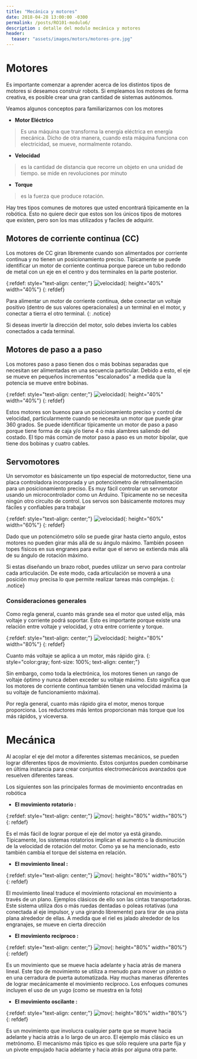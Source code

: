 ```yaml
---
title: "Mecánica y motores"
date: 2018-04-28 13:00:00 -0300
permalink: /posts/RO101-modulo6/
description : detalle del modulo mecánica y motores
header:
  teaser: "assets/images/motors/motores-pre.jpg"
---
```


# Motores
Es importante comenzar a aprender acerca de los distintos tipos de motores si deseamos construir robots. Si empleamos los motores de forma creativa, es posible crear una gran cantidad de sistemas autónomos.

Veamos algunos conceptos para familiarizarnos con los motores

* **Motor Eléctrico**
> Es una máquina que transforma la energía eléctrica en energía mecánica. Dicho de otra manera, cuando esta máquina funciona con electricidad, se mueve, normalmente rotando.

* **Velocidad**
> es la cantidad de distancia que recorre un objeto en una unidad de tiempo. se mide en revoluciones por minuto

* **Torque**
> es la fuerza que produce rotación.

Hay tres tipos comunes de motores que usted encontrará típicamente en la robótica. Esto no quiere decir que estos son los únicos tipos de motores que existen, pero son los mas utilizados y faciles de adquirir.

## Motores de corriente continua (CC)

Los motores de CC giran libremente cuando son alimentados por corriente continua y no tienen un posicionamiento preciso. Típicamente se puede identificar un motor de corriente continua porque parece un tubo redondo de metal con un eje en el centro y dos terminales en la parte posterior.

{:refdef: style="text-align: center;"}
![velocidad](/assets/images/motors/dcmotor.jpg){: height="40%"  width="40%"}
{: refdef}

Para alimentar un motor de corriente continua, debe conectar un voltaje positivo (dentro de sus valores operacionales) a un terminal en el motor, y conectar a tierra el otro terminal.
{: .notice}

Si deseas invertir la dirección del motor, solo debes invierta los cables conectados a cada terminal.

## Motores de paso a a paso

Los motores paso a paso tienen dos o más bobinas separadas que necesitan ser alimentadas en una secuencia particular. Debido a esto, el eje se mueve en pequeños incrementos "escalonados" a medida que la potencia se mueve entre bobinas.

{:refdef: style="text-align: center;"}
![velocidad](/assets/images/motors/stepper-dentro.jpg){: height="40%"  width="40%"}
{: refdef}

Estos motores son buenos para un posicionamiento preciso y control de velocidad, particularmente cuando se necesita un motor que puede girar 360 grados. Se puede identificar típicamente un motor de paso a paso porque tiene forma de caja y/o tiene 4 o más alambres saliendo del costado. El tipo más común de motor paso a paso es un motor bipolar, que tiene dos bobinas y cuatro cables.

## Servomotores

Un servomotor es básicamente un tipo especial de motorreductor, tiene una placa controladora incorporada y un potenciómetro de retroalimentación para un posicionamiento preciso. Es muy fácil controlar un servomotor usando un microcontrolador como un Arduino. Típicamente no se necesita ningún otro circuito de control. Los servos son básicamente motores muy fáciles y confiables para trabajar

{:refdef: style="text-align: center;"}
![velocidad](/assets/images/motors/servomotor.jpg){: height="60%"  width="60%"}
{: refdef}

Dado que un potenciómetro sólo se puede girar hasta cierto angulo, estos motores no pueden girar más allá de su ángulo máximo. También poseen topes físicos en sus engranes para evitar que el servo se extienda más allá de su ángulo de rotación máximo.

Si estas diseñando un brazo robot, puedes utilizar un servo para controlar cada articulación. De este modo, cada articulación se moverá a una posición muy precisa lo que permite realizar tareas más complejas.
{: .notice}


### Consideraciones generales

Como regla general, cuanto más grande sea el motor que usted elija, más voltaje y corriente podrá soportar. Esto es importante porque existe una relación entre voltaje y velocidad, y otra entre corriente y torque.

{:refdef: style="text-align: center;"}
![velocidad](/assets/images/motors/motor-voltaje.gif){: height="80%"  width="80%"}
{: refdef}

Cuanto más voltaje se aplica a un motor, más rápido gira.
{: style="color:gray; font-size: 100%; text-align: center;"}

Sin embargo, como toda la electrónica, los motores tienen un rango de voltaje óptimo y nunca deben exceder su voltaje máximo. Esto significa que los motores de corriente continua también tienen una velocidad máxima (a su voltaje de funcionamiento máxima).

Por regla general, cuanto más rápido gira el motor, menos torque proporciona. Los reductores más lentos proporcionan más torque que los más rápidos, y viceversa.

# Mecánica

Al acoplar el eje del motor a diferentes sistemas mecánicos, se pueden lograr diferentes tipos de movimiento. Estos conjuntos pueden combinarse en última instancia para crear conjuntos electromecánicos avanzados que resuelven diferentes tareas.

Los siguientes son las principales formas de movimiento encontradas en robótica

* **El movimiento rotatorio :**

{:refdef: style="text-align: center;"}
![mov](/assets/images/motors/rotatorio.gif){: height="80%"  width="80%"}
{: refdef}

Es el más fácil de lograr porque el eje del motor ya está girando. Típicamente, los sistemas rotatorios implican el aumento o la disminución de la velocidad de rotación del motor. Como ya se ha mencionado, esto también cambia el torque del sistema en relación.

* **El movimiento lineal :**

{:refdef: style="text-align: center;"}
![mov](/assets/images/motors/movlineal.gif){: height="80%"  width="80%"}
{: refdef}


El movimiento lineal traduce el movimiento rotacional en movimiento a través de un plano. Ejemplos clásicos de ello son las cintas transportadoras. Este sistema utiliza dos o más ruedas dentadas o poleas rotativas (una conectada al eje impulsor, y una girando libremente) para tirar de una pista plana alrededor de ellas. A medida que el riel es jalado alrededor de los engranajes, se mueve en cierta dirección

* **El movimiento reciproco :**

{:refdef: style="text-align: center;"}
![mov](/assets/images/motors/movreciproco.gif){: height="80%"  width="80%"}
{: refdef}

Es un movimiento que se mueve hacia adelante y hacia atrás de manera lineal. Este tipo de movimiento se utiliza a menudo para mover un pistón o en una cerradura de puerta automatizada. Hay muchas maneras diferentes de lograr mecánicamente el movimiento recíproco. Los enfoques comunes incluyen el uso de un yugo (como se muestra en la foto)

* **El movimiento oscilante :**

{:refdef: style="text-align: center;"}
![mov](/assets/images/motors/movoscilatorio.gif){: height="80%"  width="80%"}
{: refdef}

Es un movimiento que involucra cualquier parte que se mueve hacia adelante y hacia atrás a lo largo de un arco. El ejemplo más clásico es un metrónomo. El mecanismo más típico es que sólo requiere una parte fija y un pivote empujado hacia adelante y hacia atrás por alguna otra parte.
